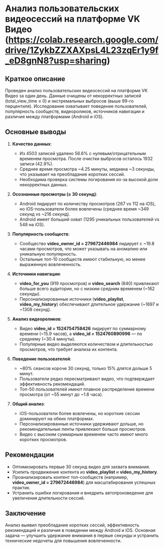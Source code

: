 # Анализ пользовательских видеосессий на платформе VK Видео (https://colab.research.google.com/drive/1ZykbZZXAXpsL4L23zqEr1y9f_eD8gnN8?usp=sharing)

## Краткое описание
Проведен анализ пользовательских видеосессий на платформе VK Видео за один день. Данные очищены от некорректных записей (total_view_time ≤ 0) и экстремальных выбросов (выше 99-го перцентиля). Исследование охватывает поведение пользователей, популярность сообществ, видеороликов, источников навигации и различия между платформами (Android и iOS).

## Основные выводы
1. **Качество данных**:  
   - Из 4503 записей удалено 56.6% с нулевым/отрицательным временем просмотра. После очистки выбросов осталось 1932 записи (42.9%).  
   - Среднее время просмотра ~4.25 минуты, медиана ~3 секунды, что указывает на преобладание коротких сессий.  
   - Необходима проверка системы логирования из-за высокой доли некорректных данных.

2. **Осознанные просмотры (≥ 30 секунд)**:  
   - Android лидирует по количеству просмотров (267 vs 112 на iOS), но iOS-пользователи более вовлечены (среднее время ~349 секунд vs ~216 секунд).  
   - Android имеет больший охват (1295 уникальных пользователей vs 548 на iOS).

3. **Популярность сообществ**:  
   - Сообщество **video_owner_id = 279672446984** лидирует с ~19.8 часами просмотров, что может указывать на аномалию или уникальную популярность.  
   - Остальные топ-10 сообществ имеют стабильную, но менее выраженную вовлеченность.

4. **Источники навигации**:  
   - **video_for_you** (919 просмотров) и **video_search** (840) привлекают больше всего аудитории, но с низким средним временем (~162 секунды).  
   - Персонализированные источники (**video_playlist**, **video_my_history**) обеспечивают длительное удержание (~1697 и ~1308 секунд).

5. **Анализ видеороликов**:  
   - Видео **video_id = 1524754758426** лидирует по суммарному времени (~15.9 часов), а **video_id = 1524760890996** — по среднему (~30.4 минуты).  
   - Популярные видео выделяются количеством и длительностью просмотров, что требует анализа их контента.

6. **Поведение пользователей**:  
   - ~80% сеансов короче 30 секунд, только 15% длятся дольше 5 минут.  
   - Пользователи редко пересматривают видео, что подтверждает эффективность рекомендаций.  
   - Топ-50 пользователей имеют плавное распределение времени просмотра (от ~55 минут до ~1.8 часа).

7. **Общий анализ**:  
   - iOS-пользователи более вовлечены, но короткие сессии доминируют на обеих платформах.  
   - Персонализированные источники удерживают дольше, но рекомендательные ленты привлекают больше просмотров.  
   - Видео с высоким суммарным временем часто имеют много коротких просмотров.

## Рекомендации
- Оптимизировать первые 30 секунд видео для захвата внимания.  
- Усилить продвижение контента из **video_playlist** и **video_my_history**.  
- Проанализировать контент топ-сообществ (например, **video_owner_id = 279672446984**) для масштабирования успешных практик.  
- Устранить ошибки логирования и внедрить автопроизведение для увеличения длительности сессий.

## Заключение
Анализ выявил преобладание коротких сессий, эффективность рекомендаций и различия в поведении между Android и iOS. Основная задача — улучшить удержание внимания в первые секунды и устранить технические недочеты для повышения вовлеченности.
